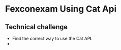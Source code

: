 # Fexconexam Using Cat Api



## Technical challenge



- Find the correct way to use the Cat API.
- 


